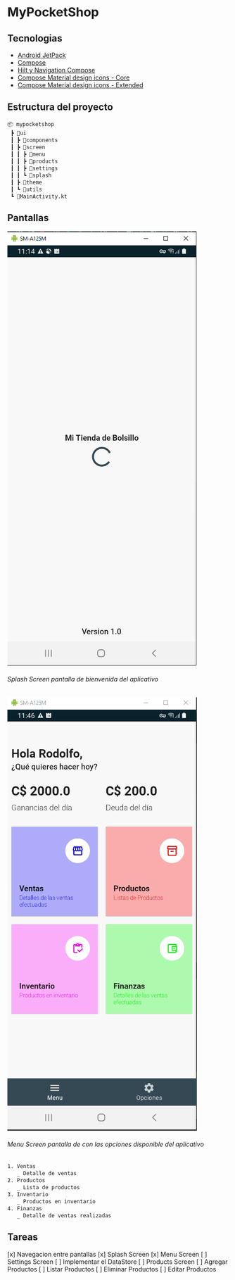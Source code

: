 # MyPocketShop



## Tecnologias

* [Android JetPack](https://developer.android.com/jetpack?hl=es)
* [Compose](https://developer.android.com/jetpack/compose?hl=es)
* [Hilt y Navigation Compose](https://developer.android.com/jetpack/compose/libraries#hilt-navigation)
* [Compose Material design icons - Core](https://mvnrepository.com/artifact/androidx.compose.material/material-icons-core?repo=google)
* [Compose Material design icons - Extended](https://mvnrepository.com/artifact/androidx.compose.material/material-icons-extended?repo=google)

## Estructura del proyecto

```batch
📦 mypocketshop
 ┣ 📂ui
 ┃ ┣ 📂components
 ┃ ┣ 📂screen
 ┃ ┃ ┣ 📂menu
 ┃ ┃ ┣ 📂products
 ┃ ┃ ┣ 📂settings
 ┃ ┃ ┗ 📂splash
 ┃ ┣ 📂theme
 ┃ ┗ 📂utils
 ┗ 📜MainActivity.kt
```
## Pantallas

![Splash Screen](/screen/splash.png)

###### Splash Screen pantalla de bienvenida del aplicativo

![Menu Screen](/screen/menu.png)

###### Menu Screen pantalla de con las opciones disponible del aplicativo

    1. Ventas
       _ Detalle de ventas
    2. Productos
       _ Lista de productos
    3. Inventario
       _ Productos en inventario
    4. Finanzas
       _ Detalle de ventas realizadas

## Tareas

[x] Navegacion entre pantallas
[x] Splash Screen
[x] Menu Screen
[ ] Settings Screen
[ ] Implementar el DataStore
[ ] Products Screen
[ ] Agregar Productos
[ ] Listar Productos
[ ] Eliminar Productos
[ ] Editar Productos